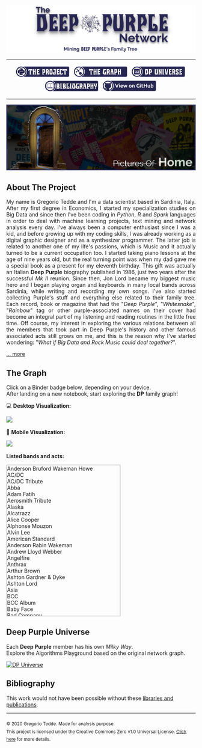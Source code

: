 <div align="center"><a href="https://greggtdd.github.io/DeepPurpleNetwork/"><img src="https://raw.githubusercontent.com/greggtdd/DeepPurpleNetwork/master/docs/site_images/dpnetwork_banner.png"></a></div>

___

<div align="center"><a href="https://greggtdd.github.io/DeepPurpleNetwork/pages/project"><img src="https://raw.githubusercontent.com/greggtdd/DeepPurpleNetwork/master/docs/site_images/button_proj.png"  width="150" height="35"></a> <a href="https://greggtdd.github.io/DeepPurpleNetwork/pages/graph"><img src="https://raw.githubusercontent.com/greggtdd/DeepPurpleNetwork/master/docs/site_images/button_graph.png"  width="150" height="35"></a> <a href="https://greggtdd.github.io/DeepPurpleNetwork/pages/dp_universe"><img src="https://raw.githubusercontent.com/greggtdd/DeepPurpleNetwork/master/docs/site_images/button_univ.png"  width="150" height="35"></a> <a href="https://greggtdd.github.io/DeepPurpleNetwork/pages/bibliography"><img src="https://raw.githubusercontent.com/greggtdd/DeepPurpleNetwork/master/docs/site_images/button_biblio.png"  width="150" height="35"></a> <a href="https://github.com/greggtdd/DeepPurpleNetwork" target="_blank"><img src="https://raw.githubusercontent.com/greggtdd/DeepPurpleNetwork/master/docs/site_images/button_git.png"  width="150" height="35"></a></div>

___

![The Deep Purple Network Project](https://github.com/greggtdd/DeepPurpleNetwork/blob/master/docs/site_images/dpnetwork_home.jpg?raw=true)

## About The Project

<div style="text-align: justify">My name is Gregorio Tedde and I'm a data scientist based in Sardinia, Italy. After my first degree in Economics, I started my specialization studies on Big Data and since then I've been coding in <em>Python</em>, <em>R</em> and <em>Spark</em> languages in order to deal with machine learning projects, text mining and network analysis every day. I've always been a computer enthusiast since I was a kid, and before growing up with my coding skills, I was already working as a digital graphic designer and as a synthesizer programmer. The latter job is related to another one of my life's passions, which is Music and it actually turned to be a current occupation too. I started taking piano lessons at the age of nine years old, but the real turning point was when my dad gave me a special book as a present for my eleventh birthday. This gift was actually an Italian <b>Deep Purple</b> biography published in 1986, just two years after the successful <em>Mk II</em> reunion. Since then, Jon Lord became my biggest music hero and I began playing organ and keyboards in many local bands across Sardinia, while writing and recording my own songs. I've also started collecting Purple's stuff and everything else related to their family tree. Each record, book or magazine that had the "<em>Deep Purple</em>", "<em>Whitesnake</em>", "<em>Rainbow</em>" tag or other purple-associated names on their cover had become an integral part of my listening and reading routines in the little free time. Off course, my interest in exploring the various relations between all the members that took part in Deep Purple's history and other famous associated acts still grows on me, and this is the reason why I've started wondering: "<em>What if Big Data and Rock Music could deal together?</em>".</div>


[... more](https://greggtdd.github.io/DeepPurpleNetwork/pages/project)


## The Graph
Click on a Binder badge below, depending on your device.<br>
After landing on a new notebook, start exploring the **DP** family graph!

💻 **Desktop Visualization:**

<a href="https://mybinder.org/v2/gh/greggtdd/DeepPurpleNetwork/master?urlpath=%2Fapps%2FDPNetworkDesktopApp.ipynb%3Fappmode_scroll%3D0" target="_blank"><img src="https://mybinder.org/badge_logo.svg"></a>


📱 **Mobile Visualization:**

<a href="https://mybinder.org/v2/gh/greggtdd/DeepPurpleNetwork/master?urlpath=%2Fapps%2FDPNetworkMobileApp.ipynb%3Fappmode_scroll%3D0" target="_blank"><img src="https://mybinder.org/badge_logo.svg"></a>

**Listed bands and acts:**
<html>
 <head>
  <style>
   .container { border:2px solid #ccc; width:300px; height: 400px; overflow-y: scroll; align:left }
  </style>
 </head>
<div class="container">
 <div align="left">
  <div id="bands_list">
        Anderson Bruford Wakeman Howe<br>
        AC/DC<br>
        AC/DC Tribute<br>
        Abba<br>
        Adam Fatih<br>
        Aerosmith Tribute<br>
        Alaska<br>
        Alcatrazz<br>
        Alice Cooper<br>
        Alphonse Mouzon<br>
        Alvin Lee<br>
        American Standard<br>
        Anderson Rabin Wakeman<br>
        Andrew Lloyd Webber<br>
        Angelfire<br>
        Anthrax<br>
        Arthur Brown<br>
        Ashton Gardner & Dyke<br>
        Ashton Lord<br>
        Asia<br>
        BCC<br>
        BCC Album<br>
        Baby Face<br>
        Bad Company<br>
        Bad Company Album<br>
        Bedlam<br>
        Bernhard Welz<br>
        Bernie Marsden<br>
        Big Bertha<br>
        Billie Davis<br>
        Billy Cobham<br>
        Billy Joel<br>
        Black Label Society<br>
        Black Oak Arkansas<br>
        Black Sabbath<br>
        Black Sabbath Album<br>
        Blackmore's Night<br>
        Blessings<br>
        Blood Sweat & Tears<br>
        Blues Incorporated<br>
        Bob Dylan<br>
        Bogus Deep Purple<br>
        Bon Jovi<br>
        Boys Club<br>
        Boz Burrell<br>
        Brazen Abbot<br>
        Brian May<br>
        Bruce Dickinson<br>
        Buddy Britten & The Regents<br>
        California Breed<br>
        Captain Beyond<br>
        Chicago<br>
        Chickenfoot<br>
        Cinderella<br>
        Cofee Bar<br>
        Colusseum<br>
        Coverdale Page<br>
        Cozy Powell<br>
        Cream<br>
        Curtiss Maldoon<br>
        Cyrano And The Bergeracs<br>
        DVC<br>
        Damn Yankees<br>
        David Gilmour<br>
        David Lee Roth<br>
        Deep Purple<br>
        Def Leppard<br>
        Delta Five<br>
        Denny And The Triumphs<br>
        Denver Mule<br>
        Desperado<br>
        Device<br>
        Die Geyers<br>
        Dire Straits<br>
        Dixie Dregs<br>
        Dokken<br>
        Don Airey<br>
        Dr. John<br>
        Dream Theater<br>
        Dream Theater Album<br>
        E-Think<br>
        ELO<br>
        ELP<br>
        ELP Album<br>
        Earth Wind & Fire<br>
        Eddie Hardin<br>
        Eddie Harris<br>
        Ekseption<br>
        Electric Elves<br>
        Elf<br>
        Empire<br>
        Energy<br>
        Episode Six<br>
        Eric Clapton<br>
        Espen Lid<br>
        Europe<br>
        Fandango<br>
        Finders Keepers<br>
        Fleetwood Mac<br>
        Flying Colors<br>
        Flying Fox<br>
        Foreigner<br>
        Foreigner Album<br>
        Free<br>
        G3<br>
        GMT<br>
        Garth Rockett<br>
        Gary Moore<br>
        Genesis<br>
        George Harrison<br>
        Gillan<br>
        Gillan Glover<br>
        Giuffria<br>
        Glenn Hughes<br>
        Glenn Tipton<br>
        Gotthard<br>
        Gov't Mule<br>
        Graham Bonnet<br>
        Green Bullfrog<br>
        Greg Lake<br>
        Guns N' Roses<br>
        Hardin York<br>
        Harlot<br>
        Harvest<br>
        Heinz Burt<br>
        Hollywood Monsters<br>
        Hughes Downes<br>
        Hughes Iommi<br>
        Hughes Thrall<br>
        Hughes Turner Project<br>
        Ian Gillan<br>
        Ian Gillan Band<br>
        Iron Maiden<br>
        Jack Bruce<br>
        Jack Green<br>
        James Gang<br>
        Jan Holdeborg<br>
        Jeff Beck<br>
        Jeff Scott Soto<br>
        Jethro Tull<br>
        Jethro Tull Album<br>
        Jim Capaldi<br>
        Joe Bonamassa<br>
        Joe Lynn Turner<br>
        Joe Meek<br>
        Joe Satriani<br>
        Joe Walsh<br>
        John Mayall<br>
        Johnny Kidd And The Pirates<br>
        Jon Lord<br>
        Jon Lord Blues Project<br>
        Jordan Rudess<br>
        Journey<br>
        Judas Priest<br>
        Kansas<br>
        Keith Emerson<br>
        King Crimsom<br>
        Kings Of Chaos<br>
        Kiss<br>
        LA Guns<br>
        LMR<br>
        Led Zeppelin<br>
        Legend Voices Of Rock<br>
        Liquid Tension Experiment<br>
        Living Colour<br>
        Living Loud<br>
        Lynch Mob<br>
        Lynyrd Skynyrd<br>
        M3<br>
        MGM<br>
        Maggie Bell<br>
        Mahavishnu Orchestra<br>
        Mandrake Root<br>
        Mandred Mann<br>
        Manfred Mann<br>
        Marco Minnemann<br>
        Marsha Hunt<br>
        Masterplan<br>
        Meat Loaf<br>
        Megadeth<br>
        Metallica<br>
        Michael Bolton<br>
        Michael Jackson<br>
        Michael Men<br>
        Michael Schenker Group<br>
        Mick Jagger<br>
        Moody Blues<br>
        Moody Marsden<br>
        Moonstone Project<br>
        Mother's Army<br>
        Motörhead<br>
        Moxy<br>
        Mr. Big<br>
        Mötley Crüe<br>
        Nazareth<br>
        Nick Simper<br>
        Night Ranger<br>
        Olympic Rock & Blues Circus<br>
        Opeth<br>
        Over The Rainbow<br>
        Ozzy Osbourne<br>
        Ozzy Osbourne Tribute<br>
        PSMS<br>
        Page Plant<br>
        Paice Ashton Lord<br>
        Pat Boone<br>
        Pat Travers<br>
        Patch Of Blue<br>
        Paul Gilbert<br>
        Paul McCartney<br>
        Pete York<br>
        Peter Green<br>
        Phenomena<br>
        Phil Collins<br>
        Pink Floyd<br>
        Planet X<br>
        Poison<br>
        Popzarocca<br>
        Pretty Maids<br>
        Pride & Glory<br>
        Procol Harum<br>
        Quatermass<br>
        Queen<br>
        Quiet Riot<br>
        Quite Melon<br>
        RHCP<br>
        Rage Against The Machine<br>
        Rainbow<br>
        Randy Pie<br>
        Ratt<br>
        Repo Depo<br>
        Richie Kotzen<br>
        Rick Wakeman<br>
        Ringo Starr<br>
        Riot<br>
        River's Invitation<br>
        Robert Plant<br>
        Rock Aid Armenia<br>
        Rock Ensemble II<br>
        Rod Stewart<br>
        Roger Glover<br>
        Ronnie James Dio<br>
        Ronnie Jones<br>
        Rory Gallagher<br>
        Rosco Gordon<br>
        Roundabout<br>
        Roxy Music<br>
        Rudess Morgenstein<br>
        Rupert Hine<br>
        Rush<br>
        Rush Album<br>
        Saint Valentine's Day Massacre<br>
        Samson<br>
        Santa Barbara Machine Head<br>
        Santana<br>
        Saxon<br>
        Schon Hammer<br>
        Scorpions<br>
        Screaming Lord Sutch<br>
        Sebastian Bach<br>
        Sharon Isbin<br>
        Simon Raven Cult<br>
        Skid Row<br>
        Skid Row (Irish Band)<br>
        Slash's Snakepit<br>
        Slayer<br>
        Slipknot<br>
        Snafu<br>
        Snakecharmer<br>
        Some Other Guys<br>
        Sons Of Apollo<br>
        Soul SirKUS<br>
        Spike Edney<br>
        Spirit<br>
        Spock's Beard<br>
        Steamroller<br>
        Steve Morse Band<br>
        Stevie Nicks<br>
        Strange Brew<br>
        Strife<br>
        Sunflower Jam<br>
        Sunstorm<br>
        Supertramp<br>
        Sweetshop<br>
        Symphonyc Slam<br>
        System Of A Down<br>
        Tipton Entwistle & Powell<br>
        Talking Heads<br>
        Tempest<br>
        Ten Years After<br>
        The Allmann Brothers Band<br>
        The Aristocrats<br>
        The Artwoods<br>
        The Beatles<br>
        The Best<br>
        The Buggles<br>
        The Chateaux<br>
        The Condors<br>
        The Crusaders<br>
        The Cult<br>
        The Dead Daisies<br>
        The Dominators<br>
        The Fabulosa Brothers<br>
        The Faces<br>
        The Flowerpot Men<br>
        The Good Rats<br>
        The Government<br>
        The Hoochie Coochie Men<br>
        The Horizons<br>
        The Javelins<br>
        The Jaywalkers<br>
        The Jeff Beck Group<br>
        The Jimi Hendrix Experience<br>
        The Jumping Jimmy Band<br>
        The Kinks<br>
        The Lightnings<br>
        The MI5<br>
        The Madisons<br>
        The Marbles<br>
        The Maze<br>
        The McKinleys<br>
        The Nasty Habits<br>
        The Outlaws<br>
        The Pirates<br>
        The Police<br>
        The Police Tribute<br>
        The Renegades<br>
        The Rockers<br>
        The Rolling Stones<br>
        The Satellites<br>
        The Searchers<br>
        The Shadows Tribute<br>
        The Shindings<br>
        The Skyliners<br>
        The Spencer Davis Group<br>
        The Sweet<br>
        The Temperane Movement<br>
        The Three Musketeers<br>
        The Trip<br>
        The Vegas Kings<br>
        The Who<br>
        The Yardbirds<br>
        Thin Lizzy<br>
        Tigertailz<br>
        Tommy Bolin<br>
        Tony Ashton<br>
        Tony Iommi<br>
        Tony Martin<br>
        Toto<br>
        Traffic<br>
        Trapeze<br>
        Trevor Rabin<br>
        Twisted Sister<br>
        UFO<br>
        UK<br>
        Uli Jon Roth<br>
        Uriah Heep<br>
        Uriah Heep Live<br>
        Van Halen<br>
        Van Halen Tribute<br>
        Vanilla Fudge<br>
        Velvet Underground<br>
        Vintage 67<br>
        Wainwright's Gentlemen<br>
        Warhorse<br>
        Water (Film)<br>
        We Willie Harris<br>
        Whishbone Ash<br>
        White Lion<br>
        White Plains<br>
        Whitesnake<br>
        Widowmaker<br>
        Wild Horses<br>
        William Shatner<br>
        Winery Dogs<br>
        Winger<br>
        Y&T<br>
        Yes<br>
        Yngwie Malmsteen<br>
        Young Moody<br>
        ZZ Top<br>
        Zephyr
   </div>
  </div>
 </div>
</html>

## Deep Purple Universe
Each **Deep Purple** member has his own <em>Milky Way</em>.<br>
Explore the Algorithms Playground based on the original network graph.

[![DP Universe](https://img.shields.io/website?color=purple&up_message=Let%27s%20go%20Space%20Truckin%27%21&url=https%3A%2F%2Fgreggtdd.github.io%2FDeepPurpleNetwork%2Fpages%2Fdp_universe)](https://greggtdd.github.io/DeepPurpleNetwork/pages/dp_universe)

## Bibliography
This work would not have been possible without these [libraries and publications](https://greggtdd.github.io/DeepPurpleNetwork/pages/bibliography).

___
<sub>© 2020 Gregorio Tedde. Made for analysis purpose.</sub><br>
<sub>This project is licensed under the Creative Commons Zero v1.0 Universal License. <a href="https://github.com/greggtdd/DeepPurpleNetwork/blob/master/LICENSE" target="_blank">Click here</a> for more details.</sub>
